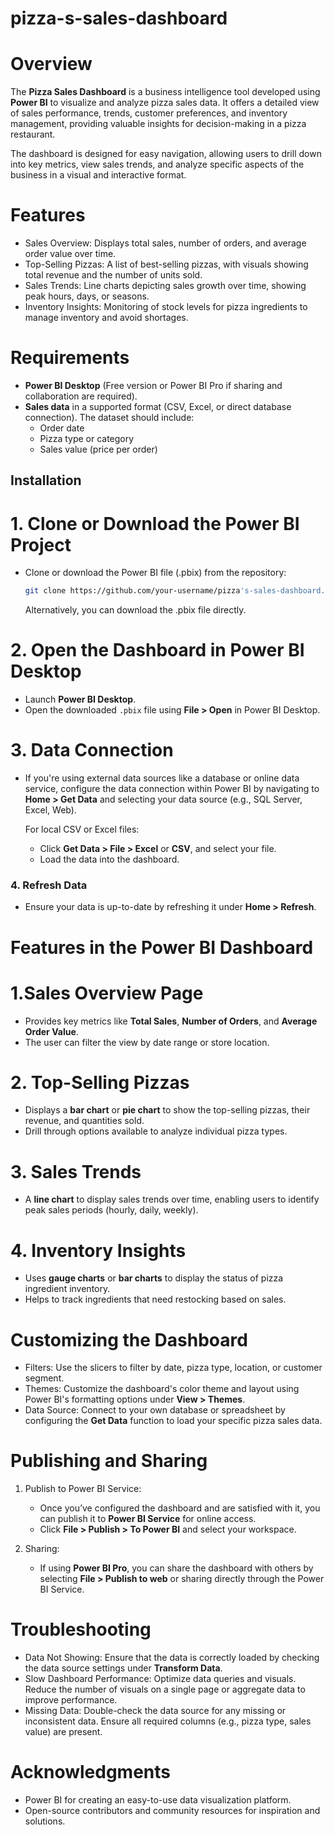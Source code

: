 # pizza-s-sales-dashboard

# Overview

The **Pizza Sales Dashboard** is a business intelligence tool developed using **Power BI** to visualize and analyze pizza sales data. It offers a detailed view of sales performance, trends, customer preferences, and inventory management, providing valuable insights for decision-making in a pizza restaurant.

The dashboard is designed for easy navigation, allowing users to drill down into key metrics, view sales trends, and analyze specific aspects of the business in a visual and interactive format.

# Features

- Sales Overview: Displays total sales, number of orders, and average order value over time.
- Top-Selling Pizzas: A list of best-selling pizzas, with visuals showing total revenue and the number of units sold.
- Sales Trends: Line charts depicting sales growth over time, showing peak hours, days, or seasons.
- Inventory Insights: Monitoring of stock levels for pizza ingredients to manage inventory and avoid shortages.

# Requirements

- **Power BI Desktop** (Free version or Power BI Pro if sharing and collaboration are required).
- **Sales data** in a supported format (CSV, Excel, or direct database connection). The dataset should include:
  - Order date
  - Pizza type or category
  - Sales value (price per order)
 
## Installation

# 1. Clone or Download the Power BI Project
- Clone or download the Power BI file (.pbix) from the repository:
  ```bash
  git clone https://github.com/your-username/pizza's-sales-dashboard.git
  ```
  Alternatively, you can download the .pbix file directly.

# 2. Open the Dashboard in Power BI Desktop
- Launch **Power BI Desktop**.
- Open the downloaded `.pbix` file using **File > Open** in Power BI Desktop.
  
# 3. Data Connection
- If you're using external data sources like a database or online data service, configure the data connection within Power BI by navigating to **Home > Get Data** and selecting your data source (e.g., SQL Server, Excel, Web).
  
  For local CSV or Excel files:
  - Click **Get Data > File > Excel** or **CSV**, and select your file.
  - Load the data into the dashboard.

### 4. Refresh Data
- Ensure your data is up-to-date by refreshing it under **Home > Refresh**.

# Features in the Power BI Dashboard

# 1.Sales Overview Page
- Provides key metrics like **Total Sales**, **Number of Orders**, and **Average Order Value**.
- The user can filter the view by date range or store location.

# 2. Top-Selling Pizzas
- Displays a **bar chart** or **pie chart** to show the top-selling pizzas, their revenue, and quantities sold.
- Drill through options available to analyze individual pizza types.

# 3. **Sales Trends**
- A **line chart** to display sales trends over time, enabling users to identify peak sales periods (hourly, daily, weekly).

# 4. **Inventory Insights**
- Uses **gauge charts** or **bar charts** to display the status of pizza ingredient inventory.
- Helps to track ingredients that need restocking based on sales.

# Customizing the Dashboard

- Filters: Use the slicers to filter by date, pizza type, location, or customer segment.
- Themes: Customize the dashboard's color theme and layout using Power BI's formatting options under **View > Themes**.
- Data Source: Connect to your own database or spreadsheet by configuring the **Get Data** function to load your specific pizza sales data.

# Publishing and Sharing

1. Publish to Power BI Service:
   - Once you’ve configured the dashboard and are satisfied with it, you can publish it to **Power BI Service** for online access.
   - Click **File > Publish > To Power BI** and select your workspace.
   
2. Sharing:
   - If using **Power BI Pro**, you can share the dashboard with others by selecting **File > Publish to web** or sharing directly through the Power BI Service.

# Troubleshooting

- Data Not Showing: Ensure that the data is correctly loaded by checking the data source settings under **Transform Data**.
- Slow Dashboard Performance: Optimize data queries and visuals. Reduce the number of visuals on a single page or aggregate data to improve performance.
- Missing Data: Double-check the data source for any missing or inconsistent data. Ensure all required columns (e.g., pizza type, sales value) are present.
  
# Acknowledgments

- Power BI for creating an easy-to-use data visualization platform.
- Open-source contributors and community resources for inspiration and solutions.
  
